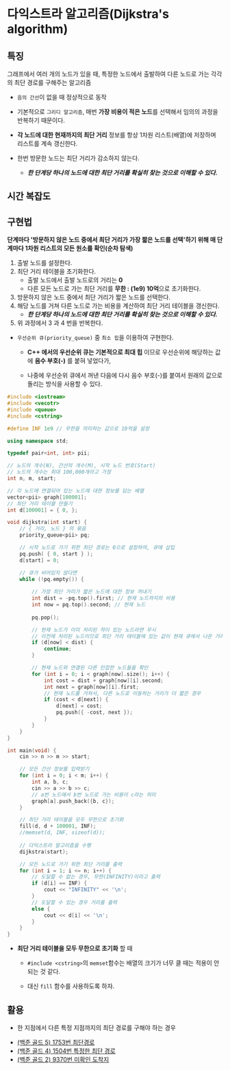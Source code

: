 # 다익스트라 알고리즘(Dijkstra's algorithm)

## 특징

그래프에서 여러 개의 노드가 있을 때, 특정한 노드에서 출발하여 다른 노드로 가는 각각의 최단 경로를 구해주는 알고리즘

* `음의 간선`이 없을 때 정상적으로 동작
* 기본적으로 `그리디 알고리즘`, 매번 **가장 비용이 적은 노드**를 선택해서 임의의 과정을 반복하기 때문이다.

* **각 노드에 대한 현재까지의 최단 거리** 정보를 항상 1차원 리스트(배열)에 저장하며 리스트를 계속 갱신한다.

* 한번 방문한 노드는 최단 거리가 감소하지 않는다.
  * ***한 단계당 하나의 노드에 대한 최단 거리를 확실히 찾는 것으로 이해할 수 있다.***  

## 시간 복잡도

## 구현법

**단계마다 '방문하지 않은 노드 중에서 최단 거리가 가장 짧은 노드를 선택'하기 위해 매 단계마다 1차원 리스트의 모든 원소를 확인(순차 탐색)**

1. 출발 노드를 설정한다.
2. 최단 거리 테이블을 초기화한다.
   * 출발 노드에서 출발 노드로의 거리는 **0**
   * 다른 모든 노드로 가는 최단 거리를 **무한 : (1e9) 10억**으로 초기화한다. 
3. 방문하지 않은 노드 중에서 최단 거리가 짧은 노드를 선택한다.
4. 해당 노드를 거쳐 다른 노드로 가는 비용을 계산하여 최단 거리 테이블을 갱신한다.
    * ***한 단계당 하나의 노드에 대한 최단 거리를 확실히 찾는 것으로 이해할 수 있다.***
5. 위 과정에서 3 과 4 번을 반복한다.

* `우선순위 큐(priority_queue)` 중 `최소 힙`을 이용하여 구현한다.
  
  * **C++ 에서의 우선순위 큐는 기본적으로 최대 힙** 이므로 우선순위에 해당하는 값에 **음수 부호(-)** 를 붙혀 넣었다가, 
  
  * 나중에 우선순위 큐에서 꺼낸 다음에 다시 음수 부호(-)를 붙여서 원래의 값으로 돌리는 방식을 사용할 수 있다. 

```c++
#include <iostream>
#include <vecotr>
#include <queue>
#include <cstring>

#define INF 1e9 // 무한을 의미하는 값으로 10억을 설정

using namespace std;

typedef pair<int, int> pii;

// 노드의 개수(N), 간선의 개수(M), 시작 노드 번호(Start)
// 노드의 개수는 최대 100,000개라고 가정
int n, m, start;

// 각 노드에 연결되어 있는 노드에 대한 정보를 담는 배열
vector<pii> graph[100001];
// 최단 거리 테이블 만들기
int d[100001] = { 0, };

void dijkstra(int start) {
    // { 거리, 노드 } 의 묶음
    priority_queue<pii> pq;

    // 시작 노드로 가기 위한 최단 경로는 0으로 설정하여, 큐에 삽입
    pq.push( { 0, start } );
    d[start] = 0;

    // 큐가 비어있지 않다면
    while (!pq.empty()) {
        
        // 가장 최단 거리가 짧은 노드에 대한 정보 꺼내기
        int dist = -pq.top().first; // 현재 노드까지의 비용 
        int now = pq.top().second; // 현재 노드
        
        pq.pop();

        // 현재 노드가 이미 처리된 적이 있는 노드라면 무시
        // 이전에 처리된 노드이므로 최단 거리 테이블에 있는 값이 현재 큐에서 나온 거리 보다 작은 것 이다.
        if (d[now] < dist) { 
            continue;
        }

        // 현재 노드와 연결된 다른 인접한 노드들을 확인
        for (int i = 0; i < graph[now].size(); i++) {
            int cost = dist + graph[now][i].second;
            int next = graph[now][i].first;
            // 현재 노드를 거쳐서, 다른 노드로 이동하는 거리가 더 짧은 경우
            if (cost < d[next]) {
                d[next] = cost;
                pq.push({ -cost, next });
            }
        }
    }
}

int main(void) {
    cin >> n >> m >> start;

    // 모든 간선 정보를 입력받기
    for (int i = 0; i < m; i++) {
        int a, b, c;
        cin >> a >> b >> c;
        // a번 노드에서 b번 노드로 가는 비용이 c라는 의미
        graph[a].push_back({b, c});
    }

    // 최단 거리 테이블을 모두 무한으로 초기화
    fill(d, d + 100001, INF);
    //memset(d, INF, sizeof(d));
    
    // 다익스트라 알고리즘을 수행
    dijkstra(start);

    // 모든 노드로 가기 위한 최단 거리를 출력
    for (int i = 1; i <= n; i++) {
        // 도달할 수 없는 경우, 무한(INFINITY)이라고 출력
        if (d[i] == INF) {
            cout << "INFINITY" << '\n';
        }
        // 도달할 수 있는 경우 거리를 출력
        else {
            cout << d[i] << '\n';
        }
    }
}
```

* **최단 거리 테이블을 모두 무한으로 초기화** 할 때

  * `#include <cstring>`의 `memset`함수는 배열의 크기가 너무 클 때는 적용이 안되는 것 같다.
  
  * 대신 `fill` 함수를 사용하도록 하자.  

## 활용

* 한 지점에서 다른 특정 지점까지의 최단 경로를 구해야 하는 경우

- [(백준 골드 5) 1753번 최단경로](https://github.com/LeeHyungGeol/Algorithm_BaekJoon/blob/master/%EB%B0%B1%EC%A4%80_if%EB%AC%B8/%5B%EB%B0%B1%EC%A4%80%20%EA%B3%A8%EB%93%9C%205%5D%201753%EB%B2%88.cpp)
- [(백준 골드 4) 1504번 특정한 최단 경로](https://github.com/LeeHyungGeol/Algorithm_BaekJoon/blob/master/%EB%B0%B1%EC%A4%80_if%EB%AC%B8/%EC%B5%9C%EB%8B%A8%20%EA%B2%BD%EB%A1%9C_%ED%8A%B9%EC%A0%95%ED%95%9C%20%EC%B5%9C%EB%8B%A8%EA%B2%BD%EB%A1%9C(%EB%8B%A4%EC%9D%B5%EC%8A%A4%ED%8A%B8%EB%9D%BC%20%EC%9D%91%EC%9A%A9).cpp)
- [(백준 골드 2) 9370번 미확인 도착지](https://github.com/LeeHyungGeol/Algorithm_BaekJoon/blob/master/%EB%B0%B1%EC%A4%80_if%EB%AC%B8/%EC%B5%9C%EB%8B%A8%20%EA%B2%BD%EB%A1%9C_%EB%AF%B8%ED%99%95%EC%9D%B8%20%EB%8F%84%EC%B0%A9%EC%A7%80(%EB%8B%A4%EC%9D%B5%EC%8A%A4%ED%8A%B8%EB%9D%BC%20%EC%9D%91%EC%9A%A9).cpp)
